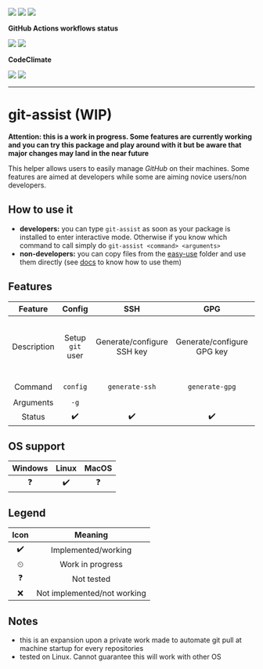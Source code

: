 ![](https://img.shields.io/github/package-json/v/alexlemaire/git-assist)
![](https://img.shields.io/badge/code--style-standard-blue)
![](https://img.shields.io/github/license/alexlemaire/git-assist?color=blue)

**GitHub Actions workflows status**

![](https://img.shields.io/github/workflow/status/alexlemaire/git-assist/publish?label=publish&logo=npm)
![](https://img.shields.io/github/workflow/status/alexlemaire/git-assist/upload?label=upload&logo=Amazon%20AWS)

**CodeClimate**

[![](https://img.shields.io/codeclimate/maintainability/alexlemaire/git-assist?label=maintainability&logo=Code%20Climate)](https://codeclimate.com/github/alexlemaire/git-assist)
[![](https://img.shields.io/codeclimate/tech-debt/alexlemaire/git-assist?label=technical%20debt&logo=Code%20Climate)](https://codeclimate.com/github/alexlemaire/git-assist)
<!-- [![](https://img.shields.io/codeclimate/coverage/alexlemaire/git-assist?label=test%20coverage&logo=Code%20Climate)](https://codeclimate.com/github/alexlemaire/git-assist) -->

---

# git-assist (WIP)

**Attention: this is a work in progress. Some features are currently working and you can try this package and play around with it but be aware that major changes may land in the near future**

This helper allows users to easily manage _GitHub_ on their machines. Some features are aimed at developers while some are aiming novice users/non developers.

## How to use it

- **developers:** you can type `git-assist` as soon as your package is installed to enter interactive mode. Otherwise if you know which command to call simply do `git-assist <command> <arguments>`
- **non-developers:** you can copy files from the [easy-use](./easy-use) folder and use them directly (see [docs](./easy-use/README.md) to know how to use them)

## Features

| Feature     | Config           | SSH                        | GPG                        | Clone              | Push                                                           | Auto-pull                                                                                           | Help                        | Version                                         |
|:-----------:|:----------------:|:--------------------------:|:--------------------------:|:------------------:|:--------------------------------------------------------------:|:---------------------------------------------------------------------------------------------------:|:---------------------------:|:-----------------------------------------------:|
| Description | Setup `git` user | Generate/configure SSH key | Generate/configure GPG key | Clone repositories | Easy push (git add/commit/push all in one via interactive CLI) | Automatically pull for repositories (on machine startup/schedule/etc). Offers configuration options | Get help about `git-assist` | Print current installed version of `git-assist` |
| Command     | `config`         | `generate-ssh`             | `generate-gpg`             | `clone`            | `push`                                                         | `auto-pull`                                                                                         | `--help`                    | `--version`                                     |
| Arguments   | `-g`             |                            |                            |                    |                                                                |                                                                                                     |                             |                                                 |
| Status      | ✔️                | ✔️                          | ✔️                          | ✔️                  | ✔️                                                              | ❌                                                                                                   | ✔️                           | ✔️                                               |

## OS support

| Windows | Linux | MacOS |
|:-------:|:-----:|:-----:|
| ❓       | ✔️     | ❓     |

## Legend

| Icon |           Meaning           |
|:----:|:---------------------------:|
|   ✔️  |     Implemented/working     |
|   ⏲  |       Work in progress      |
|   ❓  |          Not tested         |
|   ❌  | Not implemented/not working |

## Notes

- this is an expansion upon a private work made to automate git pull at machine startup for every repositories
- tested on Linux. Cannot guarantee this will work with other OS
